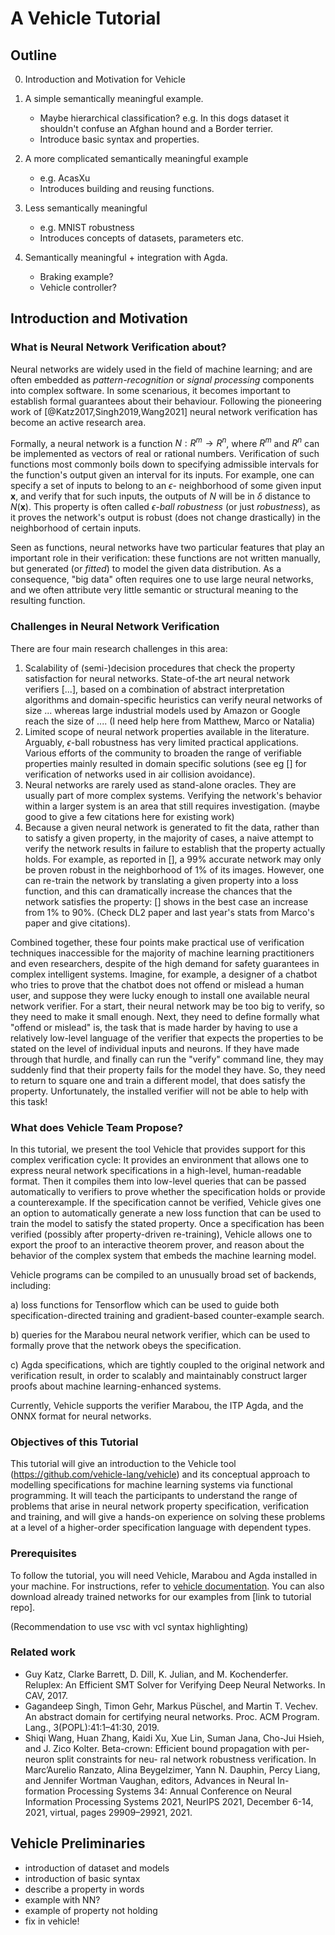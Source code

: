 
# A Vehicle Tutorial 

## Outline

0. Introduction and Motivation for Vehicle

1. A simple semantically meaningful example.
    - Maybe hierarchical classification? e.g. In this dogs dataset it shouldn't confuse an Afghan hound and a Border terrier.
    - Introduce basic syntax and properties.
2. A more complicated semantically meaningful example 
    - e.g. AcasXu
    - Introduces building and reusing functions.
3. Less semantically meaningful
    - e.g. MNIST robustness
    - Introduces concepts of datasets, parameters etc.
4. Semantically meaningful + integration with Agda.
    - Braking example?
    - Vehicle controller?

## Introduction and Motivation
 
### What is Neural Network Verification about?

Neural networks are widely used in the field of machine learning; and are often embedded as *pattern-recognition* or *signal processing* components into complex software. In some scenarious, it becomes important to establish formal guarantees about their behaviour. Following the pioneering work of [@Katz2017,Singh2019,Wang2021] neural network verification has become an active research area. 

Formally, a neural network is a function $N : R^m \rightarrow R^n$, where $R^m$ and $R^n$ can be implemented as vectors of real or rational numbers. Verification of such functions most commonly boils down to specifying admissible intervals for the function's output given an interval for its inputs. For example, one can specify a set of inputs to belong to an $\epsilon$- neighborhood of some given input $\mathbf{x}$, and verify that for such inputs, the outputs of $N$ will be in $\delta$ distance to $N(\mathbf{x})$. This property is often called $\epsilon$*-ball robustness* (or just *robustness*), as it proves the network's output is robust (does not change drastically) in the neighborhood of certain inputs.

Seen as functions, neural networks have two particular features that play an important role in their verification: these functions are not written manually, but generated (or *fitted*) to model the given data distribution. As a consequence, "big data" often requires one to use large neural networks, and we often attribute very little semantic or structural meaning to the resulting function. 

### Challenges in Neural Network Verification

There are four main research challenges in this area: 
1. Scalability of (semi-)decision procedures that check the property satisfaction for neural networks. State-of-the art neural network verifiers [...], based on a combination of abstract interpretation algorithms and domain-specific heuristics can verify neural networks of size ... whereas large industrial models used by Amazon or Google reach the size of .... (I need help here from Matthew, Marco or Natalia)
2. Limited scope of neural network properties available in the literature. Arguably,  $\epsilon$-ball robustness has very limited practical applications. Various efforts of the community to broaden the range of verifiable properties mainly resulted in domain specific solutions (see eg [] for verification of networks used in air collision avoidance). 
3. Neural networks are rarely used as stand-alone oracles. They are usually part of more complex systems. Verifying the network's behavior within a larger system is an area that still requires investigation. (maybe good to give a few citations here for existing work)
4. Because a given neural network is generated to fit the data, rather than to satisfy a given property, in the majority of cases, a naive attempt to verify the network results in failure to establish that the property actually holds.  For example, as reported in [], a 99% accurate network may only be proven robust in the neighborhood of 1% of its images. However, one can re-train the network by translating a given property into a loss function, and this can dramatically increase the chances that the network satisfies the property: [] shows in the best case an increase from 1% to 90%. (Check DL2 paper and last year's stats from Marco's paper and give citations).    

Combined together, these four points make practical use of verification techniques inaccessible for the majority of machine learning practitioners and even researchers, despite of the high demand for safety guarantees in complex intelligent systems. Imagine, for example, a designer of a chatbot who tries to prove that the chatbot does not offend or mislead a human user, and suppose they were lucky enough to install one available neural network verifier.  For a start, their neural network may be too big to verify, so they need to make it small enough. Next, they need to define formally what "offend or mislead" is, the task that is made harder by having to use a relatively low-level language of the verifier that expects the properties to be stated on the level of individual inputs and neurons. If they have made through that hurdle, and finally can run the "verify" command line, they may suddenly find that their property fails for the model they have. So, they need to return to square one and train a different model, that does satisfy the property. Unfortunately, the installed verifier will not be able to help with this task!

### What does Vehicle Team Propose?

In this tutorial, we present the tool Vehicle that provides support for this complex verification cycle: It provides an environment that allows one to express neural network specifications in a high-level, human-readable format. Then it compiles them into low-level queries that can be passed automatically to verifiers to prove whether the specification holds or provide a counterexample. If the specification cannot be verified, Vehicle gives one an option to automatically generate a new loss function that can be used to train the model to satisfy the stated property. 
Once a specification has been verified (possibly after property-driven re-training), Vehicle allows one to export the proof to an interactive theorem prover, and reason about the behavior of the complex system that embeds the machine learning model. 

Vehicle programs can be compiled to an unusually broad set of backends,
including: 

 a) loss functions for Tensorflow which can be used to guide 
 both specification-directed training and gradient-based counter-example
 search.
 
 b) queries for the Marabou neural network verifier, which
 can be used to formally prove that the network obeys the specification.
 
 c) Agda specifications, which are tightly coupled to the original network
 and verification result, in order to scalably and maintainably construct
 larger proofs about machine learning-enhanced systems.
 
Currently, Vehicle supports the verifier Marabou, the ITP Agda, and the ONNX format for neural networks.

### Objectives of this Tutorial

This tutorial will give an introduction to the Vehicle tool 
(https://github.com/vehicle-lang/vehicle) and its conceptual approach
to modelling specifications for machine learning systems via functional
programming. It will teach the participants to understand the 
range of problems that arise in neural network property specification, 
verification and training, and will give a hands-on experience on 
solving these problems at a level of a higher-order specification 
language with dependent types.

### Prerequisites

To follow the tutorial, you will need Vehicle, Marabou and Agda installed in your machine.
For instructions, refer to [vehicle documentation](https://vehicle-lang.readthedocs.io/en/latest/installation.html).
You can also download already trained networks for our examples from [link to tutorial repo].

(Recommendation to use vsc with vcl syntax highlighting)


### Related work

- Guy Katz, Clarke Barrett, D. Dill, K. Julian, and M. Kochenderfer. Reluplex: An Efficient SMT
Solver for Verifying Deep Neural Networks. In CAV, 2017.
- Gagandeep Singh, Timon Gehr, Markus Püschel, and Martin T. Vechev. An abstract
domain for certifying neural networks. Proc. ACM Program. Lang., 3(POPL):41:1–41:30, 2019.
- Shiqi Wang, Huan Zhang, Kaidi Xu, Xue Lin, Suman Jana, Cho-Jui Hsieh, and J. Zico
Kolter. Beta-crown: Efficient bound propagation with per-neuron split constraints for neu-
ral network robustness verification. In Marc’Aurelio Ranzato, Alina Beygelzimer, Yann N.
Dauphin, Percy Liang, and Jennifer Wortman Vaughan, editors, Advances in Neural In-
formation Processing Systems 34: Annual Conference on Neural Information Processing
Systems 2021, NeurIPS 2021, December 6-14, 2021, virtual, pages 29909–29921, 2021.

## Vehicle Preliminaries

- introduction of dataset and models
- introduction of basic syntax
- describe a property in words
- example with NN?
- example of property not holding 
- fix in vehicle!
